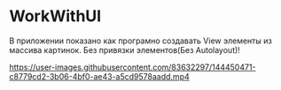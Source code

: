 # WorkWithUI
В приложении показано как програмно создавать View элементы из массива картинок.
Без привязки элементов(Без Autolayout)!




https://user-images.githubusercontent.com/83632297/144450471-c8779cd2-3b06-4bf0-ae43-a5cd9578aadd.mp4

